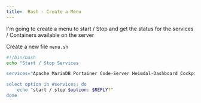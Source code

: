 ```yaml
---
title:  Bash - Create a Menu
---
```

<script type="text/javascript">(function(w,s){var e=document.createElement("script");e.type="text/javascript";e.async=true;e.src="https://cdn.pagesense.io/js/webally/f2527eebee974243853bcd47b32631f4.js";var x=document.getElementsByTagName("script")[0];x.parentNode.insertBefore(e,x);})(window,"script");</script>

I'm going to create a menu to start / Stop and get the status for the services / Containers available on the server

Create a new file `menu.sh`

```bash
#!/bin/bash
echo "Start / Stop Services

services="Apache MariaDB Portainer Code-Server Heimdal-Dashboard Cockpit"

select option in #services; do
    echo "start / stop $option: $REPLY?"
done
```
